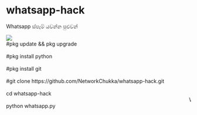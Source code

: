 # whatsapp-hack
Whatsapp ස්පෑම් යවන්න පුළුවන්

<img src="https://camo.githubusercontent.com/721ec35f021d28a4dad8ee7f6f88a3d1abd84be5947762e0f6daf4bbe63a6b40/68747470733a2f2f332e62702e626c6f6773706f742e636f6d2f2d78775765766c2d307131772f584c666f655674724269492f41414141414141414f35772f556b4f414b395850356a385354424b574a427a5a645f782d416556767531745477434c63424741732f73313630302f53637265656e73686f745f34392e706e67">
<br>#pkg update && pkg upgrade </br>
<br>#pkg install python </br>
<br>#pkg install git </br>
<br>#git clone https://github.com/NetworkChukka/whatsapp-hack.git</br>
<br>cd whatsapp-hack</br>
<marquee> WAIT 10 Mnitues</marquee>
<br>python whatsapp.py</br>
